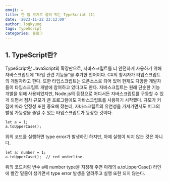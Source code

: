 ```yaml
---
emoji: ✏️
title: 한 입 크기로 잘라 먹는 TypeScript (1)
date: '2023-11-22 23:12:00'
author: logkyung
tags: TypeScript
categories: 블로그
---
```


## 1. TypeScript란?
TypeScript란 JavaScript의 확장판으로, 자바스크립트를 더 안전하게 사용하기 위해 자바스크립트에 "타입 관련 기능들"을 추가한 언어이다. C#의 창시자가 타입스크립트의 개발자라고 한다. 또한 타입스크립트는 오픈소스로 되어 있어 현재도 다양한 개발자들이 타입스크립트 개발에 참여하고 있다고도 한다.
자바스크립트는 원래 단순한 기능 개발을 위해 사용되었지만, Node.js의 등장으로 어디서든 자바스크립트를 구동할 수 있게 되면서 점차 규모가 큰 프로그램에도 자바스크립트를 사용하기 시작했다. 규모가 커짐에 따라 안정성 또한 중요해 졌는데, 자바스크립트의 유연성을 가져가면서도 버그의 발생 가능성을 줄일 수 있는 타입스크립트가 등장한 것이다.
<br>
```
let a = 1;
a.toUpperCase();
```
위의 코드를 실행하면 type error가 발생하긴 하지만, 아예 실행이 되지 않는 것은 아니다.

```
let a: number = 1;
a.toUpperCase();  // red underline.
```
위의 코드처럼 변수 a에 number type을 지정해 주면 아래의 a.toUpperCase() 라인에 빨간 밑줄이 생기면서 type error 발생을 알려주고 실행 또한 되지 않는다.
